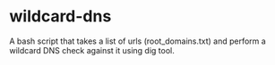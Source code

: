 # wildcard-dns

A bash script that takes a list of urls (root_domains.txt) and perform a wildcard DNS check against it using dig tool.
